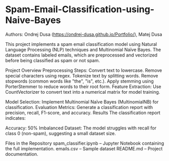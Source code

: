 # Spam-Email-Classification-using-Naive-Bayes

Authors: Ondrej Dusa (https://ondrej-dusa.github.io/Portfolio/), Matej Dusa

This project implements a spam email classification model using Natural Language Processing (NLP) techniques and Multinomial Naïve Bayes. The dataset contains labeled emails, which are preprocessed and vectorized before being classified as spam or not spam.

Project Overview
Preprocessing Steps:
Convert text to lowercase.
Remove special characters using regex.
Tokenize text by splitting words.
Remove stopwords (common words like "the", "is", etc.).
Apply stemming using PorterStemmer to reduce words to their root form.
Feature Extraction:
Use CountVectorizer to convert text into a numerical matrix for model training.

Model Selection:
Implement Multinomial Naïve Bayes (MultinomialNB) for classification.
Evaluation Metrics:
Generate a classification report with precision, recall, F1-score, and accuracy.
Results
The classification report indicates:

Accuracy: 50%
Imbalanced Dataset: The model struggles with recall for class 0 (non-spam), suggesting a small dataset size.

Files in the Repository
spam_classifier.ipynb – Jupyter Notebook containing the full implementation.
emails.csv – Sample dataset
README.md – Project documentation.
